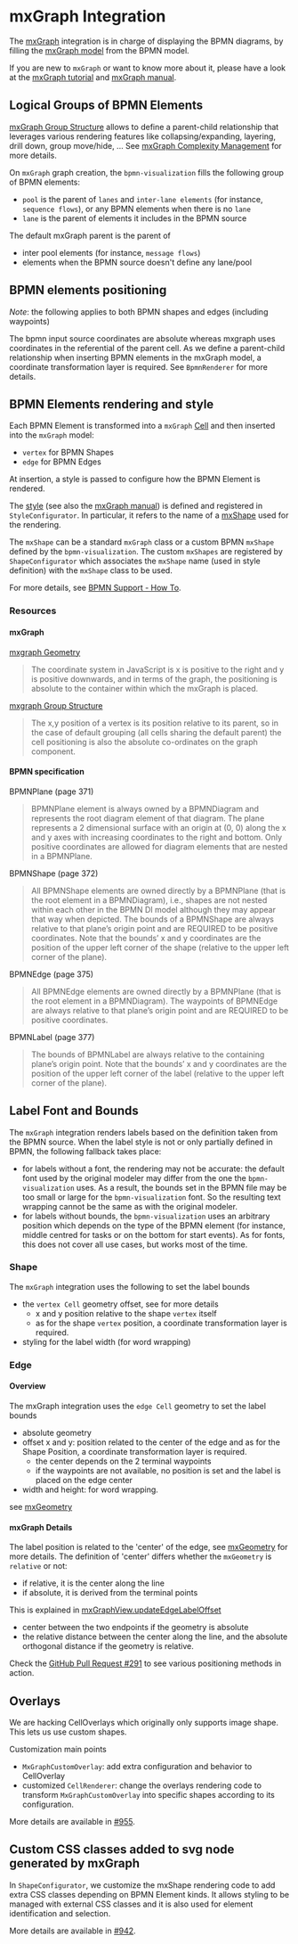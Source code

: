 # mxGraph Integration

The [mxGraph](https://jgraph.github.io/mxgraph/) integration is in charge of displaying the BPMN diagrams, by filling the
[mxGraph model](https://jgraph.github.io/mxgraph/docs/manual.html#3.1.1) from the BPMN model.

If you are new to `mxGraph` or want to know more about it, please have a look at the [mxGraph tutorial](https://jgraph.github.io/mxgraph/docs/tutorial.html)
and [mxGraph manual](https://jgraph.github.io/mxgraph/docs/manual.html).


## Logical Groups of BPMN Elements

[mxGraph Group Structure](https://jgraph.github.io/mxgraph/docs/manual.html#3.1.4) allows to define a parent-child relationship
that leverages various rendering features like collapsing/expanding, layering, drill down, group move/hide, ...
See [mxGraph Complexity Management](https://jgraph.github.io/mxgraph/docs/manual.html#3.1.5) for more details.

On `mxGraph` graph creation, the `bpmn-visualization` fills the following group of BPMN elements:
- `pool` is the parent of `lanes` and `inter-lane elements` (for instance, `sequence flows`), or any BPMN elements when there is no `lane`
- `lane` is the parent of elements it includes in the BPMN source

The default mxGraph parent is the parent of

* inter pool elements (for instance, `message flows`)
* elements when the BPMN source doesn't define any lane/pool


## BPMN elements positioning

*Note*: the following applies to both BPMN shapes and edges (including waypoints)

The bpmn input source coordinates are absolute whereas mxgraph uses coordinates in the referential of the parent cell.
As we define a parent-child relationship when inserting BPMN elements in the mxGraph model, a coordinate transformation
layer is required. See `BpmnRenderer` for more details.


## BPMN Elements rendering and style

Each BPMN Element is transformed into a `mxGraph` [Cell](https://jgraph.github.io/mxgraph/docs/manual.html#3.1.3.4) and then inserted into the `mxGraph` model:
- `vertex` for BPMN Shapes
- `edge` for BPMN Edges

At insertion, a style is passed to configure how the BPMN Element is rendered.

The [style](https://jgraph.github.io/mxgraph/docs/js-api/files/view/mxStylesheet-js.html) (see also the [mxGraph manual](https://jgraph.github.io/mxgraph/docs/manual.html#3.1.3.1))
is defined and registered in `StyleConfigurator`. In particular, it refers to the name of a [mxShape](https://jgraph.github.io/mxgraph/docs/js-api/files/shape/mxShape-js.html)
used for the rendering.

The `mxShape` can be a standard `mxGraph` class or a custom BPMN `mxShape` defined by the `bpmn-visualization`. The custom `mxShapes` are registered by `ShapeConfigurator`
which associates the `mxShape` name (used in style definition) with the `mxShape` class to be used.

For more details, see [BPMN Support - How To](./bpmn-support-how-to.md).


### Resources

#### mxGraph

[mxgraph Geometry](https://jgraph.github.io/mxgraph/docs/manual.html#3.1.3.2)
> The coordinate system in JavaScript is x is positive to the right and y is positive
> downwards, and in terms of the graph, the positioning is absolute to the container
> within which the mxGraph is placed.

[mxgraph Group Structure](https://jgraph.github.io/mxgraph/docs/manual.html#3.1.4)
> The x,y position of a vertex is its position relative to its parent, so in the case of
> default grouping (all cells sharing the default parent) the cell positioning is also
> the absolute co-ordinates on the graph component.


#### BPMN specification

BPMNPlane (page 371)
> BPMNPlane element is always owned by a BPMNDiagram and represents the root diagram element of that diagram.
> The plane represents a 2 dimensional surface with an origin at (0, 0) along the x and y axes with increasing coordinates
> to the right and bottom. Only positive coordinates are allowed for diagram elements that are nested in a BPMNPlane.

BPMNShape (page 372)
> All BPMNShape elements are owned directly by a BPMNPlane (that is the root element in a BPMNDiagram), i.e., shapes
> are not nested within each other in the BPMN DI model although they may appear that way when depicted. The bounds
> of a BPMNShape are always relative to that plane’s origin point and are REQUIRED to be positive coordinates. Note that
> the bounds’ x and y coordinates are the position of the upper left corner of the shape (relative to the upper left corner of
> the plane).


BPMNEdge (page 375)
> All BPMNEdge elements are owned directly by a BPMNPlane (that is the root element in a BPMNDiagram). The
> waypoints of BPMNEdge are always relative to that plane’s origin point and are REQUIRED to be positive coordinates.

BPMNLabel (page 377)
> The bounds of BPMNLabel are always relative to the containing plane’s origin point. Note that the bounds’ x and y
> coordinates are the position of the upper left corner of the label (relative to the upper left corner of the plane).


## Label Font and Bounds

The `mxGraph` integration renders labels based on the definition taken from the BPMN source. When the label style is not
or only partially defined in BPMN, the following fallback takes place:
- for labels without a font, the rendering may not be accurate: the default font used by the original modeler may differ
from the one the `bpmn-visualization` uses. As a result, the bounds set in the BPMN file may be too small or large for the `bpmn-visualization` font. So the
resulting text wrapping cannot be the same as with the original modeler.
- for labels without bounds, the `bpmn-visualization` uses an arbitrary position which depends on the type of the BPMN element (for instance, middle
centred for tasks or on the bottom for start events). As for fonts, this does not cover all use cases, but works most of
the time.

### Shape

The `mxGraph` integration uses the following to set the label bounds
- the `vertex Cell` geometry offset, see 
for more details
  - x and y position relative to the shape `vertex` itself
  - as for the  shape `vertex` position, a coordinate transformation layer is required.
- styling for the label width (for word wrapping)

### Edge

#### Overview

The mxGraph integration uses the `edge Cell` geometry to set the label bounds
- absolute geometry
- offset x and y: position related to the center of the edge and as for the Shape Position, a coordinate transformation layer is required.
  - the center depends on the 2 terminal waypoints
  - if the waypoints are not available, no position is set and the label is placed on the edge center
- width and height: for word wrapping.

see [mxGeometry](https://github.com/jgraph/mxgraph/blob/v4.2.2/javascript/src/js/model/mxGeometry.js#L60)

#### mxGraph Details

The label position is related to the 'center' of the edge, see [mxGeometry](https://github.com/jgraph/mxgraph/blob/v4.2.2/javascript/src/js/model/mxGeometry.js#L35)
for more details. The definition of 'center' differs whether the `mxGeometry` is `relative` or not:
- if relative, it is the center along the line
- if absolute, it is derived from the terminal points

This is explained in [mxGraphView.updateEdgeLabelOffset](https://github.com/jgraph/mxgraph/blob/v4.2.2/javascript/src/js/view/mxGraphView.js#L2187)
- center between the two endpoints if the geometry is absolute
- the relative distance between the center along the line, and the absolute orthogonal distance if the geometry is relative.

Check the [GitHub Pull Request #291](https://github.com/process-analytics/bpmn-visualization-js/pull/291#issuecomment-642024601)
to see various positioning methods in action.


## Overlays

We are hacking CellOverlays which originally only supports image shape. This lets us use custom shapes.

Customization main points
- `MxGraphCustomOverlay`: add extra configuration and behavior to CellOverlay
- customized `CellRenderer`: change the overlays rendering code to transform `MxGraphCustomOverlay` into specific shapes 
according to its configuration.

More details are available in [#955](https://github.com/process-analytics/bpmn-visualization-js/issues/955).


## Custom CSS classes added to svg node generated by mxGraph

In `ShapeConfigurator`, we customize the mxShape rendering code to add extra CSS classes depending on BPMN Element kinds.
It allows styling to be managed with external CSS classes and it is also used for element identification and selection.

More details are available in [#942](https://github.com/process-analytics/bpmn-visualization-js/issues/942).
